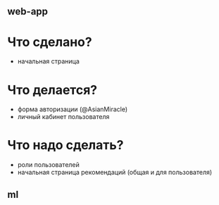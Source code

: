 ## web-app
# Что сделано?
- начальная страница

# Что делается?
- форма авторизации (@AsianMiracle)
- личный кабинет пользователя

# Что надо сделать?
- роли пользователей
- начальная страница рекомендаций (общая и для пользователя)

## ml

